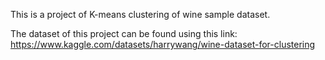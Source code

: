 This is a project of K-means clustering of wine sample dataset. 

The dataset of this project can be found using this link:
https://www.kaggle.com/datasets/harrywang/wine-dataset-for-clustering
